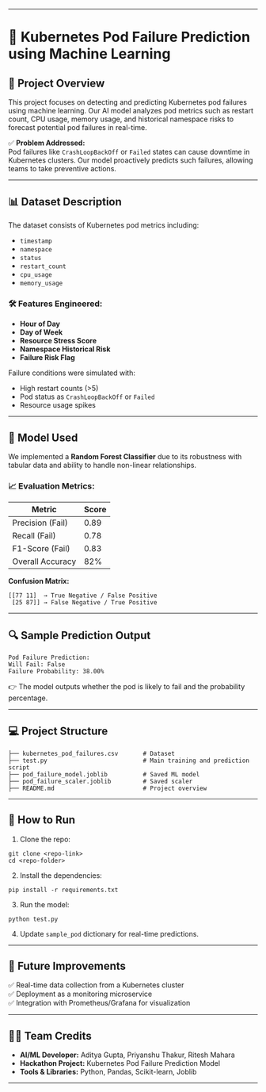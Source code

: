 
---

# 🚀 Kubernetes Pod Failure Prediction using Machine Learning

## 📌 Project Overview
This project focuses on detecting and predicting Kubernetes pod failures using machine learning. Our AI model analyzes pod metrics such as restart count, CPU usage, memory usage, and historical namespace risks to forecast potential pod failures in real-time.

✅ **Problem Addressed:**  
Pod failures like `CrashLoopBackOff` or `Failed` states can cause downtime in Kubernetes clusters. Our model proactively predicts such failures, allowing teams to take preventive actions.

---

## 📊 Dataset Description
The dataset consists of Kubernetes pod metrics including:
- `timestamp`
- `namespace`
- `status`
- `restart_count`
- `cpu_usage`
- `memory_usage`

### 🛠 Features Engineered:
- **Hour of Day**
- **Day of Week**
- **Resource Stress Score**
- **Namespace Historical Risk**
- **Failure Risk Flag**

Failure conditions were simulated with:
- High restart counts (>5)
- Pod status as `CrashLoopBackOff` or `Failed`
- Resource usage spikes

---

## 🔮 Model Used
We implemented a **Random Forest Classifier** due to its robustness with tabular data and ability to handle non-linear relationships.

### 📈 Evaluation Metrics:
| Metric              | Score |
|---------------------|-------|
| Precision (Fail)    | 0.89  |
| Recall (Fail)       | 0.78  |
| F1-Score (Fail)     | 0.83  |
| Overall Accuracy    | 82%   |

**Confusion Matrix:**
```
[[77 11]  → True Negative / False Positive
 [25 87]] → False Negative / True Positive
```

---

## 🔍 Sample Prediction Output
```
Pod Failure Prediction:
Will Fail: False
Failure Probability: 38.00%
```
👉 The model outputs whether the pod is likely to fail and the probability percentage.

---

## 💻 Project Structure
```
├── kubernetes_pod_failures.csv       # Dataset
├── test.py                           # Main training and prediction script
├── pod_failure_model.joblib          # Saved ML model
├── pod_failure_scaler.joblib         # Saved scaler
├── README.md                         # Project overview
```

---

## 🚀 How to Run
1. Clone the repo:
```
git clone <repo-link>
cd <repo-folder>
```
2. Install the dependencies:
```
pip install -r requirements.txt
```
3. Run the model:
```
python test.py
```
4. Update `sample_pod` dictionary for real-time predictions.

---

## 🧠 Future Improvements
✅ Real-time data collection from a Kubernetes cluster  
✅ Deployment as a monitoring microservice  
✅ Integration with Prometheus/Grafana for visualization  

---

## 👨‍💻 Team Credits
- **AI/ML Developer:** Aditya Gupta, Priyanshu Thakur, Ritesh Mahara 
- **Hackathon Project:** Kubernetes Pod Failure Prediction Model
- **Tools & Libraries:** Python, Pandas, Scikit-learn, Joblib

---
